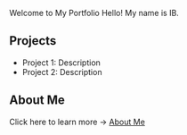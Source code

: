 Welcome to My Portfolio Hello! My name is IB.
## Projects
- Project 1: Description
- Project 2: Description
## About Me
Click here to learn more → [About Me](about.md)
